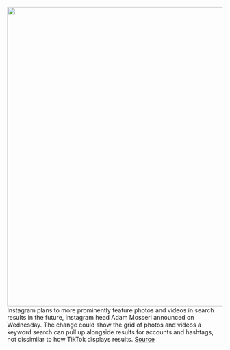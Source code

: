<img src='https://cdn.vox-cdn.com/thumbor/3tBffyrKb7DEZxBmvYLCAS2IHN0=/0x0:1224x750/1200x800/filters:focal(515x278:709x472)/cdn.vox-cdn.com/uploads/chorus_image/image/69776263/visualsearchInstagram.0.jpeg' width='700px' /><br/>
Instagram plans to more prominently feature photos and videos in search results in the future, Instagram head Adam Mosseri announced on Wednesday. The change could show the grid of photos and videos a keyword search can pull up alongside results for accounts and hashtags, not dissimilar to how TikTok displays results.
<a href='https://www.theverge.com/2021/8/25/22641598/instagram-photo-video-search-ranking-results'> Source <a/>